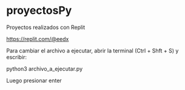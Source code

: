 # proyectosPy
Proyectos realizados con Replit

https://replit.com/@eedx

Para cambiar el archivo a ejecutar, abrir la terminal (Ctrl + Shft + S) y escribir:

python3 archivo_a_ejecutar.py

Luego presionar enter
